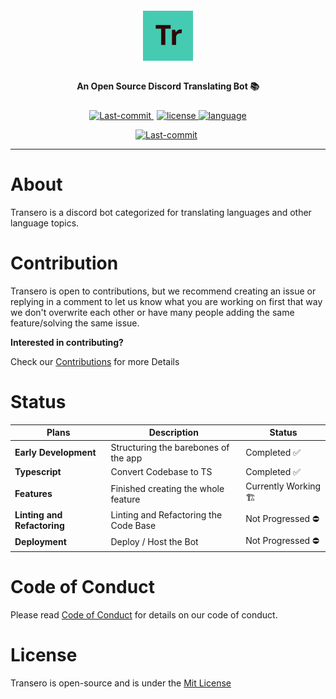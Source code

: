 <p align="center" style="font-size: 25px; padding-top: 35px" >
 <img height=80 src="./img/logo.svg"/>
</p>

<p align="center" style="padding-bottom: 10px">
<strong>An Open Source Discord Translating Bot 📚</strong>
</p>

<p align="center">
    <a href="https://github.com/itstyonirwansyah/transero-bot/commits" style="margin-right:5px" >
        <img src="https://img.shields.io/github/last-commit/itstyonirwansyah/transero-bot?style=for-the-badge&color=45cbb2" height="25" alt="Last-commit" title="last-commit">
    </a>
    <a href="https://github.com/itstyonirwansyah/transero-bot/commits">
        <img src="https://img.shields.io/github/license/itstyonirwansyah/transero-bot?style=for-the-badge&color=45cbb2" height="25" alt="license" title="License">
    </a>
    <a href="https://github.com/itstyonirwansyah/transero-bot">
        <img src="https://img.shields.io/github/languages/top/itstyonirwansyah/transero-bot?style=for-the-badge&color=45cbb2" height="25" alt="language" title="Language">
    </a>
</p>

<p align="center">
    <a href="https://github.com/itstyonirwansyah/transero-bot/commits" style="margin-right:5px" >
        <img src="https://img.shields.io/travis/com/itstyonirwansyah/transero-bot?style=for-the-badge&color=45cbb2" height="25" alt="Last-commit" title="last-commit">
    </a>
</p>

---

# About

Transero is a discord bot categorized for translating languages and other language topics.

# Contribution

Transero is open to contributions, but we recommend creating an issue or replying in a comment to let us know what you are working on first that way we don't overwrite each other or have many people adding the same feature/solving the same issue.

**Interested in contributing?**

Check our [Contributions]() for more Details

# Status

| Plans                       | Description                           | Status               |
| --------------------------- | ------------------------------------- | -------------------- |
| **Early Development**       | Structuring the barebones of the app  | Completed ✅         |
| **Typescript**              | Convert Codebase to TS                | Completed ✅         |
| **Features**                | Finished creating the whole feature   | Currently Working 🏗️ |
| **Linting and Refactoring** | Linting and Refactoring the Code Base | Not Progressed ⛔    |
| **Deployment**              | Deploy / Host the Bot                 | Not Progressed ⛔    |


# Code of Conduct

Please read [Code of Conduct](https://github.com/itstyonirwansyah/transero-bot/blob/master/.github/CODE_OF_CONDUCT.md) for details on our code of conduct.

# License

Transero is open-source and is under the [Mit License](https://github.com/itstyonirwansyah/transero-bot/blob/master/LICENSE)
